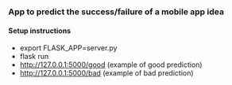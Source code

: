 ### App to predict the success/failure of a mobile app idea

#### Setup instructions
* export FLASK_APP=server.py 
* flask run
* http://127.0.0.1:5000/good (example of good prediction)
* http://127.0.0.1:5000/bad (example of bad prediction)